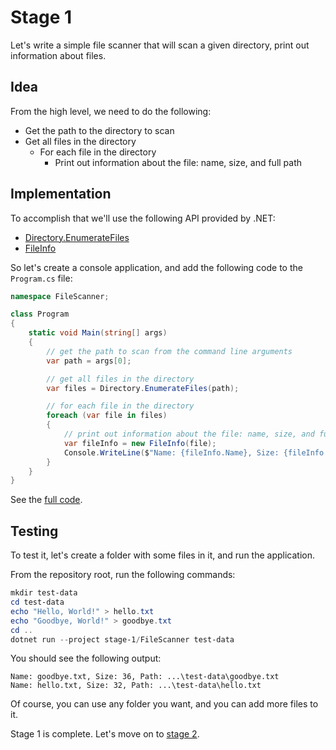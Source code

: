 # Stage 1

Let's write a simple file scanner that will scan a given directory, print out information about files.

## Idea

From the high level, we need to do the following:

- Get the path to the directory to scan
- Get all files in the directory
  - For each file in the directory
    - Print out information about the file: name, size, and full path

## Implementation

To accomplish that we'll use the following API provided by .NET:

- [Directory.EnumerateFiles](https://docs.microsoft.com/en-us/dotnet/api/system.io.directory.enumeratefiles?view=net-5.0)
- [FileInfo](https://docs.microsoft.com/en-us/dotnet/api/system.io.fileinfo?view=net-5.0)

So let's create a console application, and add the following code to the `Program.cs` file:

```csharp
namespace FileScanner;

class Program
{
    static void Main(string[] args)
    {
        // get the path to scan from the command line arguments
        var path = args[0];

        // get all files in the directory
        var files = Directory.EnumerateFiles(path);

        // for each file in the directory
        foreach (var file in files)
        {
            // print out information about the file: name, size, and full path
            var fileInfo = new FileInfo(file);
            Console.WriteLine($"Name: {fileInfo.Name}, Size: {fileInfo.Length}, Path: {fileInfo.FullName}");
        }
    }
}
```

See the [full code](./stage-1/FileScanner/Program.cs).

## Testing

To test it, let's create a folder with some files in it, and run the application. 

From the repository root, run the following commands:

```powershell
mkdir test-data
cd test-data
echo "Hello, World!" > hello.txt
echo "Goodbye, World!" > goodbye.txt
cd ..
dotnet run --project stage-1/FileScanner test-data
```

You should see the following output:

```text
Name: goodbye.txt, Size: 36, Path: ...\test-data\goodbye.txt
Name: hello.txt, Size: 32, Path: ...\test-data\hello.txt
```

Of course, you can use any folder you want, and you can add more files to it.

Stage 1 is complete. Let's move on to [stage 2](../stage-2/README.md).
